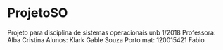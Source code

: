 # ProjetoSO
Projeto para disciplina de sistemas operacionais unb 1/2018
Professora: Alba Cristina
Alunos: 
      Klark Gable Souza Porto mat: 120015421
      Fabio 
      
      
      

